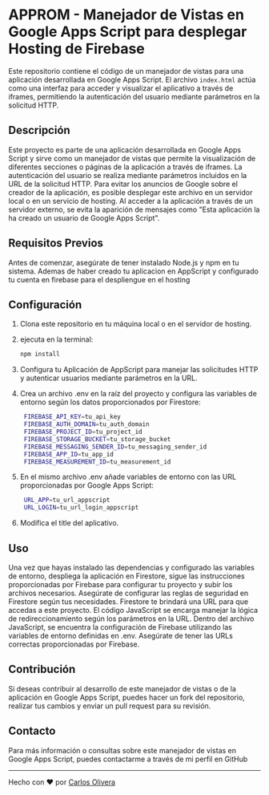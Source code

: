 # APPROM - Manejador de Vistas en Google Apps Script para desplegar Hosting de Firebase

Este repositorio contiene el código de un manejador de vistas para una aplicación desarrollada en Google Apps Script. El archivo `index.html` actúa como una interfaz para acceder y visualizar el aplicativo a través de iframes, permitiendo la autenticación del usuario mediante parámetros en la solicitud HTTP.

## Descripción

Este proyecto es parte de una aplicación desarrollada en Google Apps Script y sirve como un manejador de vistas que permite la visualización de diferentes secciones o páginas de la aplicación a través de iframes. La autenticación del usuario se realiza mediante parámetros incluidos en la URL de la solicitud HTTP.
Para evitar los anuncios de Google sobre el creador de la aplicación, es posible desplegar este archivo en un servidor local o en un servicio de hosting. Al acceder a la aplicación a través de un servidor externo, se evita la aparición de mensajes como "Esta aplicación la ha creado un usuario de Google Apps Script".

## Requisitos Previos

Antes de comenzar, asegúrate de tener instalado Node.js y npm en tu sistema. Ademas de haber creado tu aplicacion en AppScript y configurado tu cuenta en firebase para el despliengue en el hosting

## Configuración

1. Clona este repositorio en tu máquina local o en el servidor de hosting.
2. ejecuta en la terminal:
   ```bash
   npm install
    ```
3. Configura tu Aplicación de AppScript para manejar las solicitudes HTTP y autenticar usuarios mediante parámetros en la URL.
4. Crea un archivo .env en la raíz del proyecto y configura las variables de entorno según los datos proporcionados por Firestore:
   ```bash
    FIREBASE_API_KEY=tu_api_key
    FIREBASE_AUTH_DOMAIN=tu_auth_domain
    FIREBASE_PROJECT_ID=tu_project_id
    FIREBASE_STORAGE_BUCKET=tu_storage_bucket
    FIREBASE_MESSAGING_SENDER_ID=tu_messaging_sender_id
    FIREBASE_APP_ID=tu_app_id
    FIREBASE_MEASUREMENT_ID=tu_measurement_id
   ```
5. En el mismo archivo .env añade variables de entorno con las URL proporcionadas por Google Apps Script:
   ```bash
    URL_APP=tu_url_appscript
    URL_LOGIN=tu_url_login_appscript
   ```

6. Modifica el title del aplicativo.

## Uso

Una vez que hayas instalado las dependencias y configurado las variables de entorno, despliega la aplicación en Firestore, sigue las instrucciones proporcionadas por Firebase para configurar tu proyecto y subir los archivos necesarios. Asegúrate de configurar las reglas de seguridad en Firestore según tus necesidades. Firestore te brindará una URL para que accedas a este proyecto.
El código JavaScript se encarga manejar la lógica de redireccionamiento según los parámetros en la URL.
Dentro del archivo JavaScript, se encuentra la configuración de Firebase utilizando las variables de entorno definidas en .env. Asegúrate de tener las URLs correctas proporcionadas por Firebase.


## Contribución

Si deseas contribuir al desarrollo de este manejador de vistas o de la aplicación en Google Apps Script, puedes hacer un fork del repositorio, realizar tus cambios y enviar un pull request para su revisión.

## Contacto

Para más información o consultas sobre este manejador de vistas en Google Apps Script, puedes contactarme a través de mi perfil en GitHub

---

Hecho con ❤️ por [Carlos Olivera](https://github.com/coliveramispireta)
